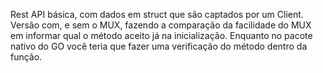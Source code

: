 Rest API básica, com dados em struct que são captados por um Client. Versão com, e sem o MUX, fazendo a comparação da facilidade do MUX em informar qual o método aceito já na inicialização. Enquanto no pacote nativo do GO você teria que fazer uma verificação do método dentro da função.
